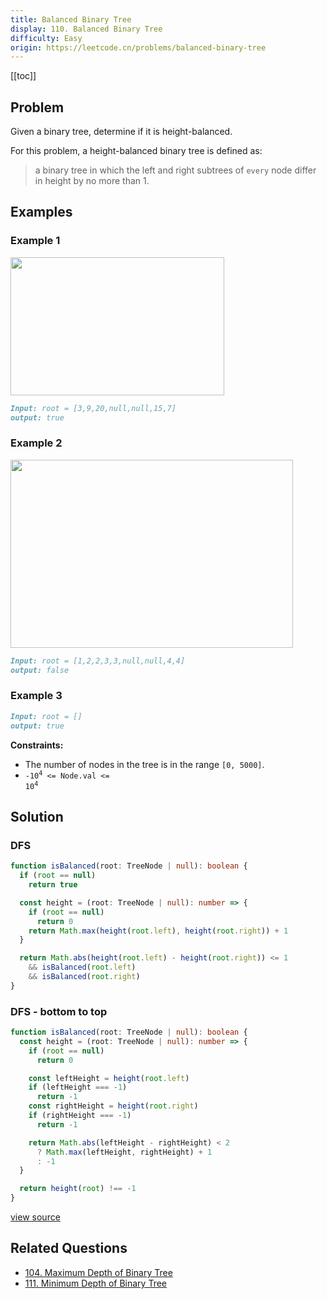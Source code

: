 ```yaml
---
title: Balanced Binary Tree
display: 110. Balanced Binary Tree
difficulty: Easy
origin: https://leetcode.cn/problems/balanced-binary-tree
---
```


[[toc]]

## Problem

Given a binary tree, determine if it is height-balanced.

For this problem, a height-balanced binary tree is defined as:

> a binary tree in which the left and right subtrees of `every` node differ in height by no more than 1.

## Examples

### Example 1

<img alt="" src="https://assets.leetcode.com/uploads/2020/10/06/balance_1.jpg" style="width: 342px; height: 221px;" />

```md
Input: root = [3,9,20,null,null,15,7]
output: true
```

### Example 2

<img alt="" src="https://assets.leetcode.com/uploads/2020/10/06/balance_2.jpg" style="width: 452px; height: 301px;" />

```md
Input: root = [1,2,2,3,3,null,null,4,4]
output: false
```

### Example 3

```md
Input: root = []
output: true
```

**Constraints:**

- The number of nodes in the tree is in the range `[0, 5000]`.
- <code>-10<sup>4</sup> <= Node.val <= 10<sup>4</sup></code>

## Solution

### DFS

```ts
function isBalanced(root: TreeNode | null): boolean {
  if (root == null)
    return true

  const height = (root: TreeNode | null): number => {
    if (root == null)
      return 0
    return Math.max(height(root.left), height(root.right)) + 1
  }

  return Math.abs(height(root.left) - height(root.right)) <= 1
    && isBalanced(root.left)
    && isBalanced(root.right)
}
```

### DFS - bottom to top

```ts
function isBalanced(root: TreeNode | null): boolean {
  const height = (root: TreeNode | null): number => {
    if (root == null)
      return 0

    const leftHeight = height(root.left)
    if (leftHeight === -1)
      return -1
    const rightHeight = height(root.right)
    if (rightHeight === -1)
      return -1

    return Math.abs(leftHeight - rightHeight) < 2
      ? Math.max(leftHeight, rightHeight) + 1
      : -1
  }

  return height(root) !== -1
}
```

[view source](https://leetcode.cn/problems/balanced-binary-tree)

## Related Questions

- [104. Maximum Depth of Binary Tree](/structures/tree/104)
- [111. Minimum Depth of Binary Tree](/structures/tree/111)

